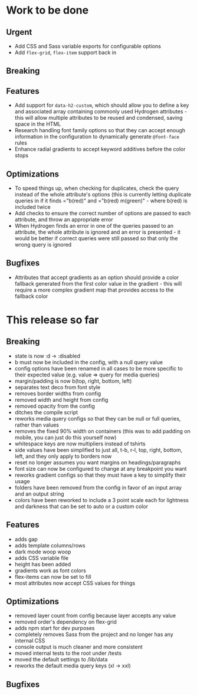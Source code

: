 # Work to be done

## Urgent
- Add CSS and Sass variable exports for configurable options
- Add `flex-grid`, `flex-item` support back in

## Breaking

## Features
- Add support for `data-h2-custom`, which should allow you to define a key and associated array containing commonly used Hydrogen attributes - this will allow multiple attributes to be reused and condensed, saving space in the HTML
- Research handling font family options so that they can accept enough information in the configuration to dynamically generate `@font-face` rules
- Enhance radial gradients to accept keyword additives before the color stops

## Optimizations
- To speed things up, when checking for duplicates, check the query instead of the whole attribute's options (this is currently letting duplicate queries in if it finds ="b(red)" and ="b(red) m(green)" - where b(red) is included twice
- Add checks to ensure the correct number of options are passed to each attribute, and throw an appropriate error
- When Hydrogen finds an error in one of the queries passed to an attribute, the whole attribute is ignored and an error is presented - it would be better if correct queries were still passed so that only the wrong query is ignored

## Bugfixes
- Attributes that accept gradients as an option should provide a color fallback generated from the first color value in the gradient - this will require a more complex gradient map that provides access to the fallback color

# This release so far

## Breaking
- state is now :d -> :disabled
- b must now be included in the config, with a null query value
- config options have been renamed in all cases to be more specific to their expected value (e.g. value => query for media queries)
- margin/padding is now b(top, right, bottom, left)
- separates text deco from font style
- removes border widths from config
- removed width and height from config
- removed opacity from the config
- ditches the compile script
- reworks media query configs so that they can be null or full queries, rather than values
- removes the fixed 90% width on containers (this was to add padding on mobile, you can just do this yourself now)
- whitespace keys are now multipliers instead of tshirts
- side values have been simplified to just all, t-b, r-l, top, right, bottom, left, and they only apply to borders now
- reset no longer assumes you want margins on headings/paragraphs
- font size can now be configured to change at any breakpoint you want
- reworks gradient configs so that they must have a key to simplify their usage
- folders have been removed from the config in favor of an input array and an output string
- colors have been reworked to include a 3 point scale each for lightness and darkness that can be set to auto or a custom color

## Features
- adds gap
- adds template columns/rows
- dark mode woop woop
- adds CSS variable file
- height has been added
- gradients work as font colors
- flex-items can now be set to fill
- most attributes now accept CSS values for things

## Optimizations
- removed layer count from config because layer accepts any value
- removed order's dependency on flex-grid
- adds npm start for dev purposes
- completely removes Sass from the project and no longer has any internal CSS
- console output is much cleaner and more consistent
- moved internal tests to the root under /tests
- moved the default settings to /lib/data
- reworks the default media query keys (xl -> xxl)

## Bugfixes
